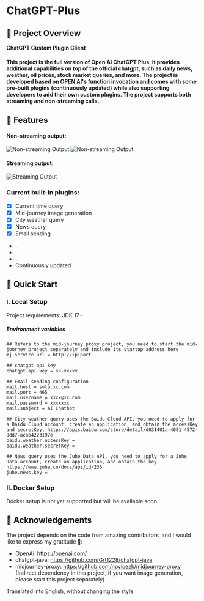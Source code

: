 # ChatGPT-Plus

## 📖 Project Overview

**ChatGPT Custom Plugin Client**

#### This project is the full version of Open AI ChatGPT Plus. It provides additional capabilities on top of the official chatgpt, such as daily news, weather, oil prices, stock market queries, and more. The project is developed based on OPEN AI's function invocation and comes with some pre-built plugins (continuously updated) while also supporting developers to add their own custom plugins. The project supports both streaming and non-streaming calls.

## 🚩 Features
#### Non-streaming output:
![Non-streaming Output](https://github.com/liyf1/chatgpt-plus/assets/49024327/3bc7589c-3324-4dcd-addf-3de53aa9313f)
![Non-streaming Output](https://github.com/liyf1/chatgpt-plus/assets/49024327/1e91215e-8263-4135-a21e-ca6e9dc40c81)

#### Streaming output:
![Streaming Output](https://github.com/liyf1/chatgpt-plus/assets/49024327/9e6edb67-92ac-4fbe-8371-66bffb15bcc6)

### Current built-in plugins:
- [x] Current time query
- [x] Mid-journey image generation
- [x] City weather query
- [x] News query
- [x] Email sending
- .
- .
- .
-   Continuously updated

## 🚀 Quick Start
### I. Local Setup

Project requirements: JDK 17+
##### Environment variables

```
## Refers to the mid-journey proxy project, you need to start the mid-journey project separately and include its startup address here
mj.service.url = http://ip:port

## chatgpt api key
chatgpt.api.key = sk-xxxxx

## Email sending configuration
mail.host = smtp.xx.com
mail.port = 465
mail.username = xxxx@xx.com
mail.password = xxxxxxx
mail.subject = AI Chatbot

## City weather query uses the Baidu Cloud API, you need to apply for a Baidu Cloud account, create an application, and obtain the accessKey and secretKey, https://apis.baidu.com/store/detail/d031401a-4081-4572-8dd7-aca64223197e
baidu.weather.accessKey = 
baidu.weather.secretKey = 

## News query uses the Juhe Data API, you need to apply for a Juhe Data account, create an application, and obtain the key, https://www.juhe.cn/docs/api/id/235
juhe.news.key =
```

### II. Docker Setup
Docker setup is not yet supported but will be available soon.

## 🙏 Acknowledgements
The project depends on the code from amazing contributors, and I would like to express my gratitude 🌹:
- OpenAi: https://openai.com/
- chatgpt-java: https://github.com/Grt1228/chatgpt-java
- midjourney-proxy: https://github.com/novicezk/midjourney-proxy (Indirect dependency in this project, if you want image generation, please start this project separately)

Translated into English, without changing the style.
